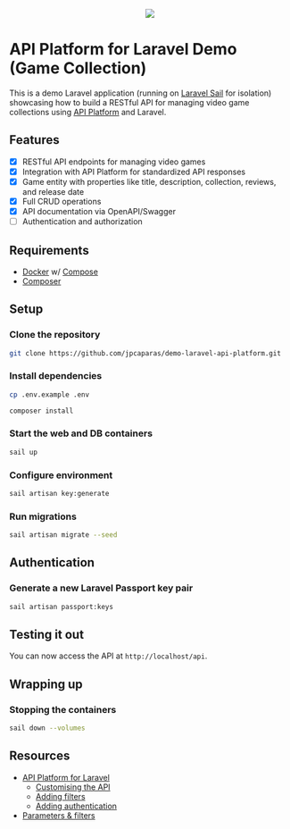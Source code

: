 <p align="center"><img src="https://github.com/user-attachments/assets/3a755e21-d888-43de-aa6f-5e01fd680858" /></p>

# API Platform for Laravel Demo (Game Collection)

This is a demo Laravel application (running on [Laravel Sail](https://laravel.com/docs/11.x/sail) for isolation) showcasing how to build a RESTful API for managing video game collections using [API Platform](https://api-platform.com/docs/laravel/) and Laravel.

## Features

- [x] RESTful API endpoints for managing video games
- [x] Integration with API Platform for standardized API responses
- [x] Game entity with properties like title, description, collection, reviews, and release date
- [x] Full CRUD operations
- [x] API documentation via OpenAPI/Swagger
- [ ] Authentication and authorization

## Requirements

- [Docker](https://docs.docker.com/) w/ [Compose](https://docs.docker.com/compose/)
- [Composer](https://getcomposer.org/)

## Setup

### Clone the repository
```bash
git clone https://github.com/jpcaparas/demo-laravel-api-platform.git
```

### Install dependencies
```bash
cp .env.example .env
```

```bash
composer install
```

### Start the web and DB containers
```bash
sail up
```

### Configure environment
```bash
sail artisan key:generate
```

### Run migrations
```bash
sail artisan migrate --seed
```

## Authentication

### Generate a new Laravel Passport key pair
```bash
sail artisan passport:keys
```

## Testing it out

You can now access the API at `http://localhost/api`.

## Wrapping up

### Stopping the containers
```bash
sail down --volumes
```

## Resources

- [API Platform for Laravel](https://api-platform.com/docs/laravel/)
  - [Customising the API](https://api-platform.com/docs/laravel/#customizing-the-api)
  - [Adding filters](https://api-platform.com/docs/laravel/#adding-filters)
  - [Adding authentication](https://api-platform.com/docs/laravel/#authentication)
- [Parameters & filters](https://api-platform.com/docs/laravel/filters/)
